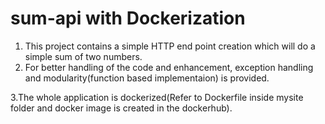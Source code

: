 # sum-api with Dockerization
1. This project contains a simple HTTP end point creation which will do a simple sum of two numbers.
2. For better handling of the code and enhancement, exception handling and modularity(function based implementaion) is provided.

3.The whole application is dockerized(Refer to Dockerfile inside mysite folder and docker image is created in the dockerhub).


